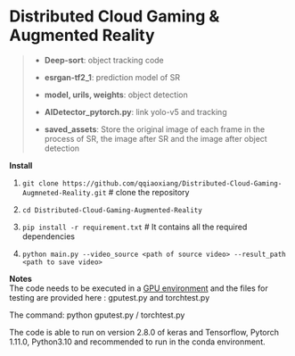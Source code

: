 # Distributed Cloud Gaming & Augmented Reality



> + **Deep-sort**: object tracking code
> 
> + **esrgan-tf2_1**: prediction model of SR
> 
> + **model, urils, weights**: object detection
> 
> + **AIDetector_pytorch.py**: link yolo-v5 and tracking
> 
> + **saved_assets**: Store the original image of each frame in the process of SR, the image after SR and the image after object detection


**Install** 
 1. `git clone https://github.com/qqiaoxiang/Distributed-Cloud-Gaming-Augmneted-Reality.git`  # clone the repository
 
 2. `cd Distributed-Cloud-Gaming-Augmented-Reality` 
 
 3. `pip install -r requirement.txt` # It contains all the required dependencies
 
 4. `python main.py --video_source <path of source video> --result_path <path to save video>`
 
 
**Notes**   
The code needs to be executed in a <u>GPU environment</u> and the files for testing are provided here : gputest.py and torchtest.py
 
The command: python gputest.py / torchtest.py
 
The code is able to run on version 2.8.0 of keras and Tensorflow, Pytorch 1.11.0, Python3.10 and recommended to run in the conda environment.

